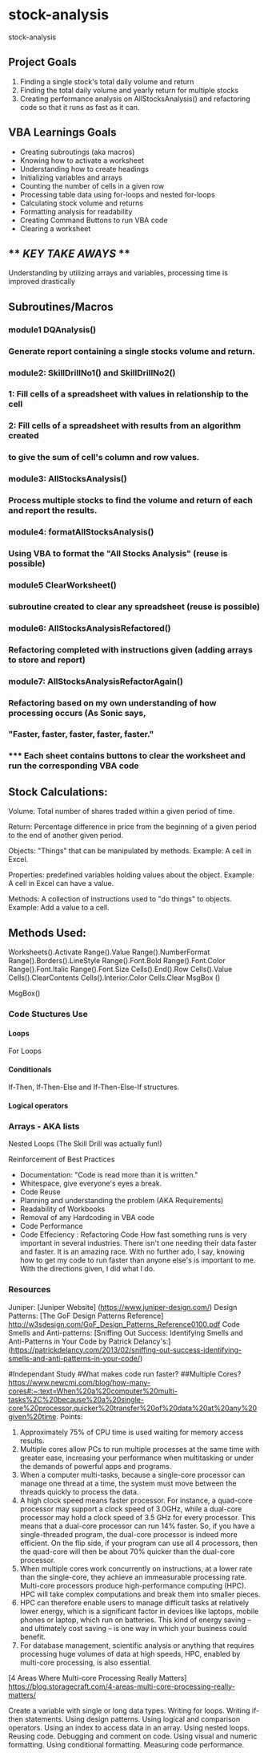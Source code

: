 # stock-analysis
stock-analysis

## Project Goals

1) Finding a single stock's total daily volume and return
2) Finding the total daily volume and yearly return for multiple stocks
3) Creating performance analysis on AllStocksAnalysis() and refactoring 
   code so that it runs as fast as it can.

## VBA Learnings Goals

- Creating subroutings (aka macros)
- Knowing how to activate a worksheet
- Understanding how to create headings
- Initializing variables and arrays
- Counting the number of cells in a given row
- Processing table data using for-loops and nested for-loops
- Calculating stock volume and returns
- Formatting analysis for readability
- Creating Command Buttons to run VBA code
- Clearing a worksheet

## ** _KEY TAKE AWAYS_ **
Understanding by utilizing arrays and variables, processing time is improved drastically

## Subroutines/Macros 
### module1 DQAnalysis()
### Generate report containing a single stocks volume and return.
### module2: SkillDrillNo1() and SkillDrillNo2()
### 1: Fill cells of a spreadsheet with values in relationship to the cell
### 2: Fill cells of a spreadsheet with results from an algorithm created
### to give the sum of cell's column and row values.
### module3: AllStocksAnalysis()
### Process multiple stocks to find the volume and return of each and report the results.
### module4: formatAllStocksAnalysis()
### Using VBA to format the "All Stocks Analysis" (reuse is possible)
### module5 ClearWorksheet()
### subroutine created to clear any spreadsheet (reuse is possible)
### module6: AllStocksAnalysisRefactored()
### Refactoring completed with instructions given (adding arrays to store and report)
### module7: AllStocksAnalysisRefactorAgain()
### Refactoring based on my own understanding of how processing occurs (As Sonic says,
### "Faster, faster, faster, faster, faster."

### *** Each sheet contains buttons to clear the worksheet and run the corresponding VBA code

## Stock Calculations: 
Volume: Total number of shares traded within a given period of time.

Return: Percentage difference in price from the beginning of a given
        period to the end of another given period.

Objects: "Things" that can be manipulated by methods.
Example: A cell in Excel.

Properties: predefined variables holding values about the object.
Example: A cell in Excel can have a value. 

Methods: A collection of instructions used to "do things" to objects.
Example: Add a value to a cell.


## Methods Used: 
Worksheets().Activate
Range().Value
Range().NumberFormat
Range().Borders().LineStyle
Range().Font.Bold
Range().Font.Color
Range().Font.Italic
Range().Font.Size
Cells().End().Row
Cells().Value
Cells().ClearContents
Cells().Interior.Color
Cells.Clear
MsgBox ()

MsgBox()

### Code Stuctures Use
#### Loops
For Loops
  
#### Conditionals
If-Then, If-Then-Else and If-Then-Else-If structures.

#### Logical operators

### Arrays - AKA lists
Nested Loops (The Skill Drill was actually fun!)

Reinforcement of Best Practices
- Documentation: "Code is read more than it is written."
- Whitespace, give everyone's eyes a break.
- Code Reuse
- Planning and understanding the problem (AKA Requirements)
- Readability of Workbooks
- Removal of any Hardcoding in VBA code
- Code Performance
- Code Effeciency : Refactoring Code 
How fast something runs is very important in several industries. 
There isn't one needing their data faster and faster. 
It is an amazing race. With no further ado, I say, knowing how
to get my code to run faster than anyone else's is important to me. 
With the directions given, I did what I do.  


### Resources

Juniper: [Juniper Website] (https://www.juniper-design.com/)
Design Patterns: [The GoF Design Patterns Reference] http://w3sdesign.com/GoF_Design_Patterns_Reference0100.pdf
Code Smells and Anti-patterns: [Sniffing Out Success: Identifying Smells and Anti-Patterns in Your Code by Patrick Delancy's:] (https://patrickdelancy.com/2013/02/sniffing-out-success-identifying-smells-and-anti-patterns-in-your-code/)

#Independant Study
#What makes code run faster?
##Multiple Cores?
https://www.newcmi.com/blog/how-many-cores#:~:text=When%20a%20computer%20multi-tasks%2C%20because%20a%20single-core%20processor,quicker%20transfer%20of%20data%20at%20any%20given%20time.
Points: 
1) Approximately 75% of CPU time is used waiting for memory access results.
2) Multiple cores allow PCs to run multiple processes at the same time with greater ease, increasing your performance when multitasking or under the demands of powerful apps and programs.
3) When a computer multi-tasks, because a single-core processor can manage one thread at a time, the system must move between the threads quickly to process the data.
4) A high clock speed means faster processor. For instance, a quad-core processor may support a clock speed of 3.0GHz, while a dual-core processor may hold a clock speed of 3.5 GHz for every processor. This means that a dual-core processor can run 14% faster. So, if you have a single-threaded program, the dual-core processor is indeed more efficient. On the flip side, if your program can use all 4 processors, then the quad-core will then be about 70% quicker than the dual-core processor.
5) When multiple cores work concurrently on instructions, at a lower rate than the single-core, they achieve an immeasurable processing rate. Multi-core processors produce high-performance computing (HPC). HPC will take complex computations and break them into smaller pieces. 
6) HPC can therefore enable users to manage difficult tasks at relatively lower energy, which is a significant factor in devices like laptops, mobile phones or laptop, which run on batteries. This kind of energy saving – and ultimately cost saving – is one way in which your business could benefit.
7) For database management, scientific analysis or anything that requires processing huge volumes of data at high speeds, HPC, enabled by multi-core processing, is also essential.

[4 Areas Where Multi-core Processing Really Matters]
https://blog.storagecraft.com/4-areas-multi-core-processing-really-matters/

Create a variable with single or long data types.
Writing for loops.
Writing if-then statements.
Using design patterns.
Using logical and comparison operators.
Using an index to access data in an array.
Using nested loops.
Reusing code.
Debugging and comment on code.
Using visual and numeric formatting.
Using conditional formatting.
Measuring code performance.

